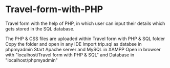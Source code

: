 # Travel-form-with-PHP
Travel form with the help of PHP, in which user can input their details which gets stored in the SQL database.

The PHP & CSS files are uploaded within Travel form with PHP & SQL folder
Copy the folder and open in any IDE
Import trip.sql as databse in phpmyadmin
Start Apache server and MySQL in XAMPP
Open in browser with "localhost/Travel form with PHP & SQL" and Database in "localhost/phpmyadmin"
